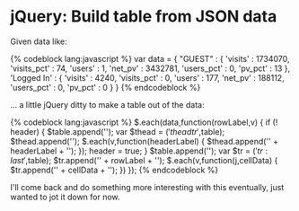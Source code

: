 # jQuery: Build table from JSON data

Given data like:

{% codeblock lang:javascript %}
var data = {
   "GUEST" : {
      'visits' : 1734070,
      'visits_pct' : 74,
      'users' : 1,
      'net_pv' : 3432781,
      'users_pct' : 0,
      'pv_pct' : 13
   },
   'Logged In' : {
      'visits' : 4240,
      'visits_pct' : 0,
      'users' : 177,
      'net_pv' : 188112,
      'users_pct' : 0,
      'pv_pct' : 0
   }
}
{% endcodeblock %}


... a little jQuery ditty to make a table out of the data:

{% codeblock lang:javascript %}
$.each(data,function(rowLabel,v) {
    if (! header) {
        $table.append('');
        var $thead = $('thead tr',$table);
        $thead.append('');
        $.each(v,function(headerLabel) {
            $thead.append('' + headerLabel + '');
        });
        header = true;
    }
    $table.append('');
    var $tr = $('tr:last',$table);
    $tr.append('' + rowLabel + '');
    $.each(v,function(j,cellData) {
        $tr.append('' + cellData + '');
    })
});
{% endcodeblock %}

I'll come back and do something more interesting with this eventually, just wanted to jot it down for now.
